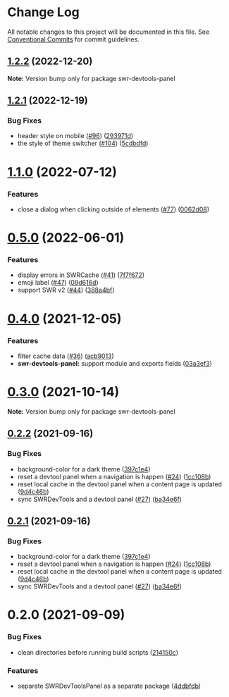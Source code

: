 # Change Log

All notable changes to this project will be documented in this file.
See [Conventional Commits](https://conventionalcommits.org) for commit guidelines.

## [1.2.2](https://github.com/koba04/swr-devtools/compare/v1.2.1...v1.2.2) (2022-12-20)

**Note:** Version bump only for package swr-devtools-panel





## [1.2.1](https://github.com/koba04/swr-devtools/compare/v1.2.0...v1.2.1) (2022-12-19)


### Bug Fixes

* header style on mobile ([#96](https://github.com/koba04/swr-devtools/issues/96)) ([293971d](https://github.com/koba04/swr-devtools/commit/293971d91da0370c77c220cf88d8bb389df5efef))
* the style of theme switcher ([#104](https://github.com/koba04/swr-devtools/issues/104)) ([5cdbdfd](https://github.com/koba04/swr-devtools/commit/5cdbdfd953b8d3b651a8da0710b889542b4ce7be))





# [1.1.0](https://github.com/koba04/swr-devtools/compare/v1.0.0...v1.1.0) (2022-07-12)


### Features

* close a dialog when clicking outside of elements ([#77](https://github.com/koba04/swr-devtools/issues/77)) ([0062d08](https://github.com/koba04/swr-devtools/commit/0062d0833e6751db0b91aa596ee26d499ef365a3))





# [0.5.0](https://github.com/koba04/swr-devtools/compare/v0.4.0...v0.5.0) (2022-06-01)


### Features

* display errors in SWRCache ([#41](https://github.com/koba04/swr-devtools/issues/41)) ([7f7f672](https://github.com/koba04/swr-devtools/commit/7f7f67224b2aca32b1976d311a7d6271c4dfcfba))
* emoji label ([#47](https://github.com/koba04/swr-devtools/issues/47)) ([09d616d](https://github.com/koba04/swr-devtools/commit/09d616da60a027927c82a587ff36512f4c3ff6a4))
* support SWR v2 ([#44](https://github.com/koba04/swr-devtools/issues/44)) ([388a4bf](https://github.com/koba04/swr-devtools/commit/388a4bff545c76414f768c26b34aa858bc1f0291))





# [0.4.0](https://github.com/koba04/swr-devtools/compare/v0.3.0...v0.4.0) (2021-12-05)


### Features

* filter cache data ([#36](https://github.com/koba04/swr-devtools/issues/36)) ([acb9013](https://github.com/koba04/swr-devtools/commit/acb9013a9ec6b504c51ae1e6ac7fca33cd08fbb1))
* **swr-devtools-panel:** support module and exports fields ([03a3ef3](https://github.com/koba04/swr-devtools/commit/03a3ef3e328e9a2e04fd90fd08de8701ae9f6e2d))





# [0.3.0](https://github.com/koba04/swr-devtools/compare/v0.2.2...v0.3.0) (2021-10-14)

**Note:** Version bump only for package swr-devtools-panel





## [0.2.2](https://github.com/koba04/swr-devtools/compare/v0.2.0...v0.2.2) (2021-09-16)


### Bug Fixes

* background-color for a dark theme ([397c1e4](https://github.com/koba04/swr-devtools/commit/397c1e433f44f6961ea0121a34681a8c605e8fee))
* reset a devtool panel when a navigation is happen ([#24](https://github.com/koba04/swr-devtools/issues/24)) ([1cc108b](https://github.com/koba04/swr-devtools/commit/1cc108bf3556b65b8d251e3b22af9505ea28e8da))
* reset local cache in the devtool panel when a content page is updated ([9d4c46b](https://github.com/koba04/swr-devtools/commit/9d4c46be417180a50eef5baa95fa63b80fe273fa))
* sync SWRDevTools and a devtool panel ([#27](https://github.com/koba04/swr-devtools/issues/27)) ([ba34e6f](https://github.com/koba04/swr-devtools/commit/ba34e6ff3be261cd656a5d90f0b4bef64e1b71e8))





## [0.2.1](https://github.com/koba04/swr-devtools/compare/v0.2.0...v0.2.1) (2021-09-16)


### Bug Fixes

* background-color for a dark theme ([397c1e4](https://github.com/koba04/swr-devtools/commit/397c1e433f44f6961ea0121a34681a8c605e8fee))
* reset a devtool panel when a navigation is happen ([#24](https://github.com/koba04/swr-devtools/issues/24)) ([1cc108b](https://github.com/koba04/swr-devtools/commit/1cc108bf3556b65b8d251e3b22af9505ea28e8da))
* reset local cache in the devtool panel when a content page is updated ([9d4c46b](https://github.com/koba04/swr-devtools/commit/9d4c46be417180a50eef5baa95fa63b80fe273fa))
* sync SWRDevTools and a devtool panel ([#27](https://github.com/koba04/swr-devtools/issues/27)) ([ba34e6f](https://github.com/koba04/swr-devtools/commit/ba34e6ff3be261cd656a5d90f0b4bef64e1b71e8))





# 0.2.0 (2021-09-09)


### Bug Fixes

* clean directories before running build scripts ([214150c](https://github.com/koba04/swr-devtools/commit/214150c70f6c7e823baff9ab2c16802dbb27afda))


### Features

* separate SWRDevToolsPanel as a separate package ([4ddbfdb](https://github.com/koba04/swr-devtools/commit/4ddbfdbeb7051ed4df5ded307461ab60820a4cf4))
